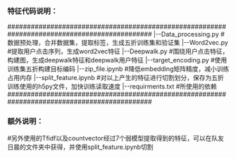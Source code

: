 ### 特征代码说明：
#############################################################################################
|--Data_processing.py     		#数据预处理，合并数据集，提取标签，生成五折训练集和验证集
|--Word2vec.py			#提取用户点击序列，生成word2vec特征
|--Deepwalk.py			#围绕用户点击特征，构建图，生成deepwalk特征和deepwalk用户特征
|--target_encoding.py		#使用训练集五折构建目标编码
|--zip_file.ipynb			#降低embedding矩阵精度，减小训练占用内存
|--split_feature.ipynb		#对以上产生的特征进行切割划分，保存为五折训练使用的h5py文件，加快训练读取速度
|--requirments.txt		#所使用的依赖
#############################################################################################

### 额外说明：
#另外使用的Tfidf以及countvector经过7个弱模型提取得到的特征，可以在队友日晨的文件夹中获得，并使用split_feature.ipynb切割